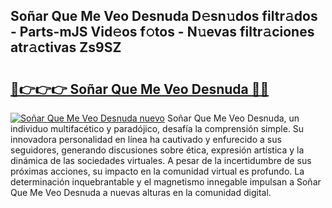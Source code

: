 ## Soñar Que Me Veo Desnuda D𝚎sn𝚞dos filtr𝚊dos - Parts-mJS Vid𝚎os f𝚘tos - N𝚞evas filtr𝚊ciones atr𝚊ctivas Zs9SZ

# <h2><a href="http://mb5dym.tromn.icu/?c=So%c3%b1ar+Que+Me+Veo+Desnuda">🔗👉👉👉 Soñar Que Me Veo Desnuda 🔗🔗</a></h2>

[![Soñar Que Me Veo Desnuda nuevo](https://i.imgur.com/pEAQMta.gif)](http://mb5dym.tromn.icu/?c=So%c3%b1ar+Que+Me+Veo+Desnuda)
Soñar Que Me Veo Desnuda, un individuo multifacético y paradójico, desafía la comprensión simple. Su innovadora personalidad en línea ha cautivado y enfurecido a sus seguidores, generando discusiones sobre ética, expresión artística y la dinámica de las sociedades virtuales. A pesar de la incertidumbre de sus próximas acciones, su impacto en la comunidad virtual es profundo. La determinación inquebrantable y el magnetismo innegable impulsan a Soñar Que Me Veo Desnuda a nuevas alturas en la comunidad digital.
